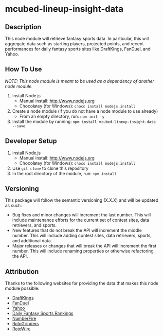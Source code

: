 # mcubed-lineup-insight-data

Description
----
This node module will retrieve fantasy sports data. In particular, this will aggregate data such as starting players, projected points, and recent performances for daily fantasy sports sites like DraftKings, FanDuel, and Yahoo.

How To Use
----
_NOTE: This node module is meant to be used as a dependency of another node module._

1. Install Node.js
	* Manual install: http://www.nodejs.org
	* Chocolatey (for Windows): `choco install nodejs.install`
2. Create a node module (if you do not have a node module to use already)
	* From an empty directory, run: `npm init -y`
3. Install the module by running: `npm install mcubed-lineup-insight-data --save`

Developer Setup
----
1. Install Node.js
	* Manual install: http://www.nodejs.org
	* Chocolatey (for Windows): `choco install nodejs.install`
1. Use `git clone` to clone this repository
1. In the root directory of the module, run: `npm install`

Versioning
----
This package will follow the semantic versioning (X.X.X) and will be updated as such:

* Bug fixes and minor changes will increment the last number. This will include maintenance efforts for the current set of contest sites, data retrievers, and sports.
* New features that do not break the API will increment the middle number. This will include adding contest sites, data retrievers, sports, and additional data.
* Major releases or changes that will break the API will increment the first number. This will include renaming properties or otherwise refactoring the API.

Attribution
----
Thanks to the following websites for providing the data that makes this node module possible:

* [DraftKings](https://www.draftkings.com)
* [FanDuel](https://www.fanduel.com)
* [Yahoo](https://sports.yahoo.com/dailyfantasy/)
* [Daily Fantasy Sports Rankings](https://www.dailyfantasysportsrankings.com/)
* [NumberFire](https://www.numberfire.com/)
* [RotoGrinders](https://www.rotogrinders.com/)
* [RotoWire](http://www.rotowire.com/)
